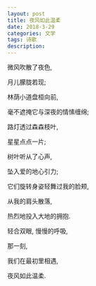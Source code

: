 ```yaml
---
layout: post
title: 夜风如此温柔
date: 2018-3-29
categories: 文学
tags: 诗歌
description: 
---
```


微风吹散了夜色,

月儿朦胧若现;

林荫小道盘桓向前,

毫不遮掩它与深夜的情愫缠绵;

路灯透过森森枝叶,

星星点点一片;

树叶听从了心声,

坠入爱的地心引力;

它们旋转身姿轻舞过我的脸颊,

从我的肩头散落,

热烈地投入大地的拥抱.

轻合双眼, 慢慢的呼吸,

那一刻,

我们在最初里相遇,

夜风如此温柔.











